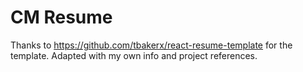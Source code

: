 # CM Resume

Thanks to https://github.com/tbakerx/react-resume-template for the template. Adapted with my own info and project references.
